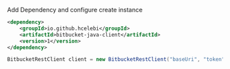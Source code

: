 Add Dependency and configure create instance

```xml
<dependency>
    <groupId>io.github.hcelebi</groupId>
    <artifactId>bitbucket-java-client</artifactId>
    <version>1</version>
</dependency>
```

```java
BitbucketRestClient client = new BitbucketRestClient("baseUri", "token", "workspace", HttpClient.newHttpClient());
```
